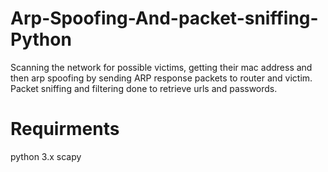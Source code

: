 # Arp-Spoofing-And-packet-sniffing-Python
 Scanning the network for possible victims, getting their mac address and then arp spoofing by sending ARP response packets to router and victim. Packet sniffing and filtering done to retrieve urls and passwords. 

# Requirments 
python 3.x
scapy
